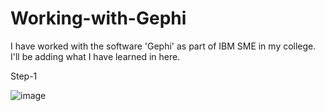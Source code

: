 # Working-with-Gephi

I have worked with the software 'Gephi' as part of IBM SME in my college.
I'll be adding what I have learned in here.


Step-1

![image](https://user-images.githubusercontent.com/82569847/222902762-18745a1e-af9d-4dbe-bf8b-832d8470c478.png)
